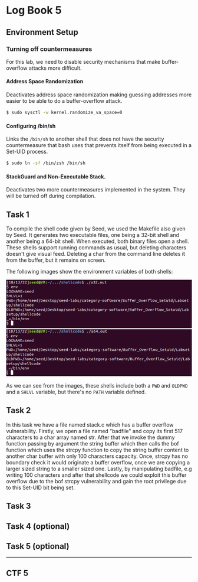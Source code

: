 # Log Book 5

## Environment Setup
### Turning off countermeasures
For this lab, we need to disable security mechanisms that make buffer-overflow attacks more difficult.

#### Address Space Randomization
Deactivates address space randomization making guessing addresses more easier to be able to do a buffer-overflow attack.

```bash
$ sudo sysctl -w kernel.randomize_va_space=0
```

#### Configuring /bin/sh
Links the ```/bin/sh``` to another shell that does not have the security countermeasure that bash uses that prevents itself from being executed in a Set-UID process.

```bash
$ sudo ln -sf /bin/zsh /bin/sh
```

#### StackGuard and Non-Executable Stack.
Deactivates two more countermeasures implemented in the system. They will be turned off during compilation.

## Task 1

To compile the shell code given by Seed, we used the Makefile also given by Seed. It generates two executable files, one being a 32-bit shell and another being a 64-bit shell.
When executed, both binary files open a shell. These shells support running commands as usual, but deleting characters doesn't give visual feed. Deleting a char from the command line deletes it from the buffer, but it remains on screen.

The following images show the environment variables of both shells:

![](imgs/week5/task1_32bit.png)
![](imgs/week5/task1_64bit.png)

As we can see from the images, these shells include both a ```PWD``` and ```OLDPWD``` and a ```SHLVL``` variable, but there's no ```PATH``` variable defined.

## Task 2
In this task we have a file named stack.c which has a buffer overflow vulnerability. Firstly, we open a file named "badfile" and copy its first 517 characters to a char array named str. After that we invoke the dummy function passing by argument the string buffer which then calls the bof function which uses the strcpy function to copy the string buffer content to another char buffer with only 100 characters capacity. Once, strcpy has no boundary check it would originate a buffer overflow, once we are copying a larger sized string to a smaller sized one. Lastly, by manipulating badfile, e.g writing 100 characters and after that shellcode we could exploit this buffer overflow due to the bof strcpy vulnerability and gain the root privilege due to this Set-UID bit being set.

## Task 3

## Task 4 (optional)

## Task 5 (optional)

---

## CTF 5
